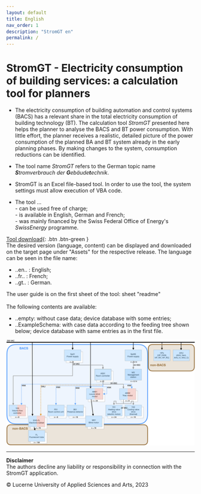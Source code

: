 ```yaml
---
layout: default
title: English
nav_order: 1
description: "StromGT en"
permalink: /
---
```


# StromGT - Electricity consumption of building services: a calculation tool for planners
- The electricity consumption of building automation and control systems (BACS) has a relevant share in the total electricity consumption of building technology (BT). The calculation tool _StromGT_ presented here helps the planner to analyse the BACS and BT power consumption. With little effort, the planner receives a realistic, detailed picture of the power consumption of the planned BA and BT system already in the early planning phases. By making changes to the system, consumption reductions can be identified.

- The tool name _StromGT_ refers to the German topic name _**S**tromverbrauch der **G**ebäude**t**echnik_.

- StromGT is an Excel file-based tool. In order to use the tool, the system settings must allow execution of VBA code.
 
- The tool ...<br>
      - can be used free of charge;<br> 
      - is available in English, German and French;<br>
      - was mainly financed by the Swiss Federal Office of Energy's _SwissEnergy_ programme.<br>

 [Tool download](https://github.com/hslu-ige-laes/StromGTPublic/releases/latest){: .btn .btn-green }<br> 
The desired version (language, content) can be displayed and downloaded on the target page under "Assets" for the respective release.
The language can be seen in the file name:
- ..en.. : English;<br>
- ..fr.. : French;<br>
- ..gt.. : German.<br>

The user guide is on the first sheet of the tool: sheet "readme"<br>
<br>
The following contents are available:<br>
- ..empty: without case data; device database with some entries;<br>
- ..ExampleSchema: with case data according to the feeding tree shown below; device database with same entries as in the first file.<br>

<img src="https://github.com/hslu-ige-laes/StromGTPublic/raw/main/docs/assets/images/SchemaBsp_en_200p.png">


<hr>

**Disclaimer**<br>
The authors decline any liability or responsibility in connection with the StromGT application.

&copy; Lucerne University of Applied Sciences and Arts, 2023
